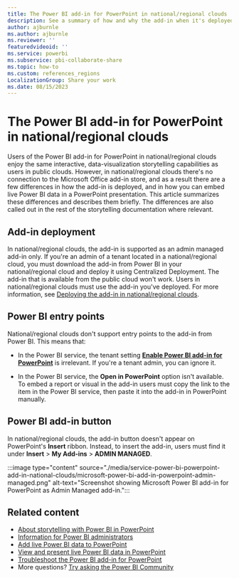 ```yaml
---
title: The Power BI add-in for PowerPoint in national/regional clouds
description: See a summary of how and why the add-in when it's deployed in a national/regional cloud differs slightly from when it's deployed in a public cloud.
author: ajburnle
ms.author: ajburnle
ms.reviewer: ''
featuredvideoid: ''
ms.service: powerbi
ms.subservice: pbi-collaborate-share
ms.topic: how-to
ms.custom: references_regions
LocalizationGroup: Share your work
ms.date: 08/15/2023
---
```


# The Power BI add-in for PowerPoint in national/regional clouds

Users of the Power BI add-in for PowerPoint in national/regional clouds enjoy the same interactive, data-visualization storytelling capabilities as users in public clouds. However, in national/regional clouds there's no connection to the Microsoft Office add-in store, and as a result there are a few differences in how the add-in is deployed, and in how you can embed live Power BI data in a PowerPoint presentation. This article summarizes these differences and describes them briefly. The differences are also called out in the rest of the storytelling documentation where relevant.

## Add-in deployment

In national/regional clouds, the add-in is supported as an admin managed add-in only. If you're an admin of a tenant located in a national/regional cloud, you must download the add-in from Power BI in your national/regional cloud and deploy it using Centralized Deployment. The add-in that is available from the public cloud won't work. Users in national/regional clouds must use the add-in you've deployed. For more information, see [Deploying the add-in in national/regional clouds](./service-power-bi-powerpoint-add-in-admin.md#deploying-the-add-in-in-nationalregional-clouds).

## Power BI entry points

National/regional clouds don't support entry points to the add-in from Power BI. This means that:

* In the Power BI service, the tenant setting **[Enable Power BI add-in for PowerPoint](/fabric/admin/service-admin-portal-export-sharing#enable-power-bi-add-in-for-powerpoint)** is irrelevant. If you're a tenant admin, you can ignore it.

* In the Power BI service, the **Open in PowerPoint** option isn't available. To embed a report or visual in the add-in users must copy the link to the item in the Power BI service, then paste it into the add-in in PowerPoint manually.

## Power BI add-in button

In national/regional clouds, the add-in button doesn't appear on PowerPoint's **Insert** ribbon. Instead, to insert the add-in, users must find it under **Insert** > **My Add-ins** > **ADMIN MANAGED**.

:::image type="content" source="./media/service-power-bi-powerpoint-add-in-national-clouds/microsoft-power-bi-add-in-powerpoint-admin-managed.png" alt-text="Screenshot showing Microsoft Power BI add-in for PowerPoint as Admin Managed add-in.":::

## Related content

* [About storytelling with Power BI in PowerPoint](./service-power-bi-powerpoint-add-in-about.md)
* [Information for Power BI administrators](./service-power-bi-powerpoint-add-in-admin.md)
* [Add live Power BI data to PowerPoint](./service-power-bi-powerpoint-add-in-install.md)
* [View and present live Power BI data in PowerPoint](./service-power-bi-powerpoint-add-in-view-present.md)
* [Troubleshoot the Power BI add-in for PowerPoint](./service-power-bi-powerpoint-add-in-troubleshoot.md)
* More questions? [Try asking the Power BI Community](https://community.powerbi.com/)
